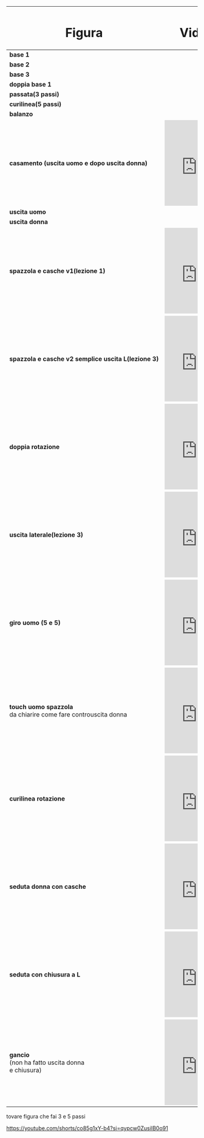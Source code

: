 

| <nobr><h1>Figura</h1></nobr>                                                        | <nobr><h1>Video</h1></nobr>                                                                                                                                                                                                                                                                            |
| ----------------------------------------------------------------------------------- | ------------------------------------------------------------------------------------------------------------------------------------------------------------------------------------------------------------------------------------------------------------------------------------------------------ |
| <nobr><b>base 1</b></nobr>                                                          | <nobr></nobr>                                                                                                                                                                                                                                                                                          |
| <nobr><b>base 2</b></nobr>                                                          | <nobr></nobr>                                                                                                                                                                                                                                                                                          |
| <nobr><b>base 3</b></nobr>                                                          | <nobr></nobr>                                                                                                                                                                                                                                                                                          |
| <nobr><b>doppia base 1</b></nobr>                                                   | <nobr></nobr>                                                                                                                                                                                                                                                                                          |
| <nobr><b>passata(3 passi)</b></nobr>                                                | <nobr></nobr>                                                                                                                                                                                                                                                                                          |
| <nobr><b>curilinea(5 passi)</b></nobr>                                              | <nobr></nobr>                                                                                                                                                                                                                                                                                          |
| <nobr><b>balanzo</b></nobr>                                                         | <nobr></nobr>                                                                                                                                                                                                                                                                                          |
| <nobr><b>casamento (uscita uomo e dopo uscita donna)</b></nobr>                     | <nobr><iframe width="170" height="225" src="https://youtube.com/embed/-YfB4H9OZio?si=rmVH5ubMoOioVvU-" title="YouTube video player" frameborder="0" allow="accelerometer; autoplay; clipboard-write; encrypted-media; gyroscope; picture-in-picture; web-share" allowfullscreen></iframe></nobr>       |
| <nobr><b>uscita uomo</b></nobr>                                                     | <nobr></nobr>                                                                                                                                                                                                                                                                                          |
| <nobr><b>uscita donna</b></nobr>                                                    | <nobr></nobr>                                                                                                                                                                                                                                                                                          |
| <nobr><b>spazzola e casche v1(lezione 1)</b></nobr>                                 | <nobr><iframe width="170" height="225" src="https://youtube.com/embed/m786VCsI54s?si=AMgird5xQFulKhcq" title="YouTube video player" frameborder="0" allow="accelerometer; autoplay; clipboard-write; encrypted-media; gyroscope; picture-in-picture; web-share" allowfullscreen></iframe></nobr>       |
| <nobr><b>spazzola e casche v2 semplice uscita L(lezione 3)</b></nobr>               | <nobr><iframe width="170" height="225" src="https://youtube.com/embed/l0CObuUapdc?si=fCEee66Ke8Yf5pjl" title="YouTube video player" frameborder="0" allow="accelerometer; autoplay; clipboard-write; encrypted-media; gyroscope; picture-in-picture; web-share" allowfullscreen></iframe></nobr>       |
| <nobr><b>doppia rotazione</b></nobr>                                                | <nobr><nobr><iframe width="170" height="225" src="https://youtube.com/embed/co85g1xY-b4?si=qypcw0ZusiIB0o91" title="YouTube video player" frameborder="0" allow="accelerometer; autoplay; clipboard-write; encrypted-media; gyroscope; picture-in-picture; web-share" allowfullscreen></iframe></nobr> |
| <nobr><b>uscita laterale(lezione 3)</b></nobr>                                      | <nobr><nobr><iframe width="170" height="225" src="https://youtube.com/embed/96m_nP0p6Fo?si=5ftKzcqQX6PszPgi" title="YouTube video player" frameborder="0" allow="accelerometer; autoplay; clipboard-write; encrypted-media; gyroscope; picture-in-picture; web-share" allowfullscreen></iframe></nobr> |
| <nobr><b>giro uomo (5 e 5)</b></nobr>                                               | <nobr><iframe width="170" height="225" src="https://youtube.com/embed/qbZChGTXbnk?si=YhhSqDeR7t6fH2C0" title="YouTube video player" frameborder="0" allow="accelerometer; autoplay; clipboard-write; encrypted-media; gyroscope; picture-in-picture; web-share" allowfullscreen></iframe></nobr>       |
| <nobr><b>touch uomo spazzola</b><br>da chiarire come fare controuscita donna</nobr> | <nobr><iframe width="170" height="225" src="https://youtube.com/embed/QF74UQvFT40?si=Jg5d75lcPDroU2yk" title="YouTube video player" frameborder="0" allow="accelerometer; autoplay; clipboard-write; encrypted-media; gyroscope; picture-in-picture; web-share" allowfullscreen></iframe></nobr>       |
| <nobr><b>curilinea rotazione</b></nobr>                                             | <nobr><iframe width="170" height="225" src="https://youtube.com/embed/STuvfC3LIWs?si=RUEbKrkG6GoyzlSK" title="YouTube video player" frameborder="0" allow="accelerometer; autoplay; clipboard-write; encrypted-media; gyroscope; picture-in-picture; web-share" allowfullscreen></iframe></nobr>       |
| <nobr><b>seduta donna con casche</b></nobr>                                         | <nobr><iframe width="170" height="225" src="https://youtube.com/embed/d4gzadg6W8g?si=m5oNVsVUrvDVkJ2b" title="YouTube video player" frameborder="0" allow="accelerometer; autoplay; clipboard-write; encrypted-media; gyroscope; picture-in-picture; web-share" allowfullscreen></iframe></nobr>       |
| <nobr><b>seduta con chiusura a L</b></nobr>                                         | <nobr><iframe width="170" height="225" src="https://youtube.com/embed/Jlzwy1tbaH0?si=_fW7VYiX1m6I4yu-" title="YouTube video player" frameborder="0" allow="accelerometer; autoplay; clipboard-write; encrypted-media; gyroscope; picture-in-picture; web-share" allowfullscreen></iframe></nobr>       |
| <nobr><b>gancio</b> <br>(non ha fatto uscita donna<br>e chiusura)</nobr>            | <nobr><iframe width="170" height="225" src="https://youtube.com/embed/zYH1utQlXXE?si=yM0S5Vtr24blQNXQ" title="YouTube video player" frameborder="0" allow="accelerometer; autoplay; clipboard-write; encrypted-media; gyroscope; picture-in-picture; web-share" allowfullscreen></iframe></nobr>       |

tovare figura che fai 3 e 5 passi




https://youtube.com/shorts/co85g1xY-b4?si=qypcw0ZusiIB0o91












